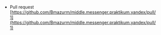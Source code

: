 - Pull request [https://github.com/Bmazurm/middle.messenger.praktikum.yandex/pull/1](https://github.com/Bmazurm/middle.messenger.praktikum.yandex/pull/1)
